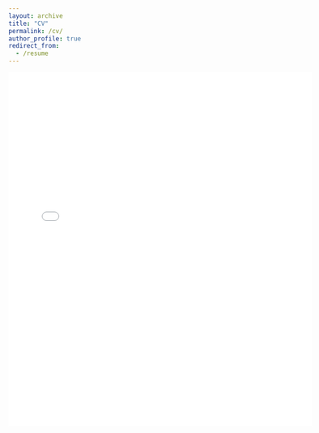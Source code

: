 ```yaml
---
layout: archive
title: "CV"
permalink: /cv/
author_profile: true
redirect_from:
  - /resume
---
```


<embed src="{{ site.baseurl }}/files/GaneshGorti_CV_121421.pdf" width="600" height="700" type='application/pdf'>

